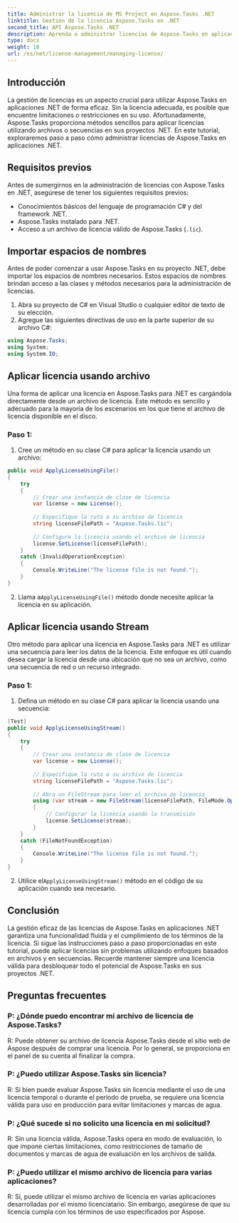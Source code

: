 ```yaml
---
title: Administrar la licencia de MS Project en Aspose.Tasks .NET
linktitle: Gestión de la licencia Aspose.Tasks en .NET
second_title: API Aspose.Tasks .NET
description: Aprenda a administrar licencias de Aspose.Tasks en aplicaciones .NET sin problemas utilizando enfoques basados en archivos o secuencias.
type: docs
weight: 10
url: /es/net/license-management/managing-license/
---
```

## Introducción
La gestión de licencias es un aspecto crucial para utilizar Aspose.Tasks en aplicaciones .NET de forma eficaz. Sin la licencia adecuada, es posible que encuentre limitaciones o restricciones en su uso. Afortunadamente, Aspose.Tasks proporciona métodos sencillos para aplicar licencias utilizando archivos o secuencias en sus proyectos .NET. En este tutorial, exploraremos paso a paso cómo administrar licencias de Aspose.Tasks en aplicaciones .NET.
## Requisitos previos
Antes de sumergirnos en la administración de licencias con Aspose.Tasks en .NET, asegúrese de tener los siguientes requisitos previos:
- Conocimientos básicos del lenguaje de programación C# y del framework .NET.
- Aspose.Tasks instalado para .NET.
- Acceso a un archivo de licencia válido de Aspose.Tasks (`.lic`).
## Importar espacios de nombres
Antes de poder comenzar a usar Aspose.Tasks en su proyecto .NET, debe importar los espacios de nombres necesarios. Estos espacios de nombres brindan acceso a las clases y métodos necesarios para la administración de licencias.

1. Abra su proyecto de C# en Visual Studio o cualquier editor de texto de su elección.
2. Agregue las siguientes directivas de uso en la parte superior de su archivo C#:
```csharp
using Aspose.Tasks;
using System;
using System.IO;

```
## Aplicar licencia usando archivo
Una forma de aplicar una licencia en Aspose.Tasks para .NET es cargándola directamente desde un archivo de licencia. Este método es sencillo y adecuado para la mayoría de los escenarios en los que tiene el archivo de licencia disponible en el disco.
### Paso 1:
1. Cree un método en su clase C# para aplicar la licencia usando un archivo:
```csharp
public void ApplyLicenseUsingFile()
{
    try
    {
        // Crear una instancia de clase de licencia
        var license = new License();
        
        // Especifique la ruta a su archivo de licencia
        string licenseFilePath = "Aspose.Tasks.lic";
        
        // Configure la licencia usando el archivo de licencia
        license.SetLicense(licenseFilePath);
    }
    catch (InvalidOperationException)
    {
        Console.WriteLine("The license file is not found.");
    }
}
```
2.  Llama a`ApplyLicenseUsingFile()` método donde necesite aplicar la licencia en su aplicación.
## Aplicar licencia usando Stream
Otro método para aplicar una licencia en Aspose.Tasks para .NET es utilizar una secuencia para leer los datos de la licencia. Este enfoque es útil cuando desea cargar la licencia desde una ubicación que no sea un archivo, como una secuencia de red o un recurso integrado.
### Paso 1:
1. Defina un método en su clase C# para aplicar la licencia usando una secuencia:
```csharp
[Test]
public void ApplyLicenseUsingStream()
{
    try
    {
        // Crear una instancia de clase de licencia
        var license = new License();
        
        // Especifique la ruta a su archivo de licencia
        string licenseFilePath = "Aspose.Tasks.lic";
        
        // Abra un FileStream para leer el archivo de licencia
        using (var stream = new FileStream(licenseFilePath, FileMode.Open))
        {
            // Configurar la licencia usando la transmisión
            license.SetLicense(stream);
        }
    }
    catch (FileNotFoundException)
    {
        Console.WriteLine("The license file is not found.");
    }
}
```
2.  Utilice el`ApplyLicenseUsingStream()` método en el código de su aplicación cuando sea necesario.
## Conclusión
La gestión eficaz de las licencias de Aspose.Tasks en aplicaciones .NET garantiza una funcionalidad fluida y el cumplimiento de los términos de la licencia. Si sigue las instrucciones paso a paso proporcionadas en este tutorial, puede aplicar licencias sin problemas utilizando enfoques basados en archivos y en secuencias. Recuerde mantener siempre una licencia válida para desbloquear todo el potencial de Aspose.Tasks en sus proyectos .NET.
## Preguntas frecuentes
### P: ¿Dónde puedo encontrar mi archivo de licencia de Aspose.Tasks?

R: Puede obtener su archivo de licencia Aspose.Tasks desde el sitio web de Aspose después de comprar una licencia. Por lo general, se proporciona en el panel de su cuenta al finalizar la compra.

### P: ¿Puedo utilizar Aspose.Tasks sin licencia?

R: Si bien puede evaluar Aspose.Tasks sin licencia mediante el uso de una licencia temporal o durante el período de prueba, se requiere una licencia válida para uso en producción para evitar limitaciones y marcas de agua.

### P: ¿Qué sucede si no solicito una licencia en mi solicitud?

R: Sin una licencia válida, Aspose.Tasks opera en modo de evaluación, lo que impone ciertas limitaciones, como restricciones de tamaño de documentos y marcas de agua de evaluación en los archivos de salida.

### P: ¿Puedo utilizar el mismo archivo de licencia para varias aplicaciones?

R: Sí, puede utilizar el mismo archivo de licencia en varias aplicaciones desarrolladas por el mismo licenciatario. Sin embargo, asegúrese de que su licencia cumpla con los términos de uso especificados por Aspose.